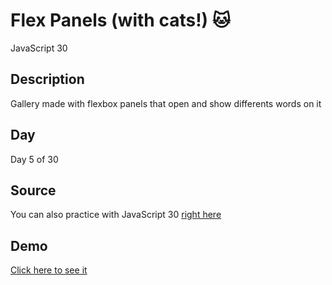 # Flex Panels (with cats!) 🐱

JavaScript 30

## Description

Gallery made with flexbox panels that open and show differents words on it

## Day
 Day 5 of 30

## Source

You can also practice with JavaScript 30 [right here](https://javascript30.com)

## Demo

[Click here to see it](https://fl0rchus.github.io/flex-panels/)
